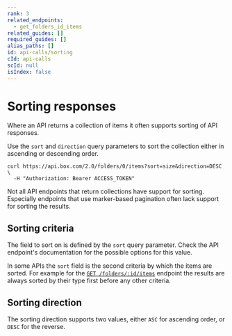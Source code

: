 ```yaml
---
rank: 3
related_endpoints:
  - get_folders_id_items
related_guides: []
required_guides: []
alias_paths: []
id: api-calls/sorting
cId: api-calls
scId: null
isIndex: false
---
```


# Sorting responses

Where an API returns a collection of items it often supports sorting of API
responses.

Use the `sort` and `direction` query parameters to sort the collection either in
ascending or descending order.

```curl
curl https://api.box.com/2.0/folders/0/items?sort=size&direction=DESC \
  -H "Authorization: Bearer ACCESS_TOKEN"
```

<Message type='warning'>

Not all API endpoints that return collections have support for sorting.
Especially endpoints that use marker-based pagination often lack support for
sorting the results.

</Message>

## Sorting criteria

The field to sort on is defined by the `sort` query parameter. Check the API
endpoint's documentation for the possible options for this value.

<Message>

In some APIs the `sort` field is the second criteria by which the items are
sorted. For example for the [`GET /folders/:id/items`][get_folders_id_items]
endpoint the results are always sorted by their type first before any other
criteria.

</Message>

## Sorting direction

The sorting direction supports two values, either `ASC` for ascending order, or
`DESC` for the reverse.

[get_folders_id_items]: endpoint://get_folders_id_items
